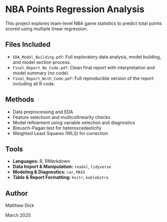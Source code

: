 # NBA Points Regression Analysis
This project explores team-level NBA game statistics to predict total points scored using multiple linear regression.

## Files Included
- `EDA_Model_Building.pdf`: Full exploratory data analysis, model building, and model section process.
- `Final_Report_No_Code.pdf`: Clean final report with interpretation and model summary (no code).
- `Final_Report_With_Code.pdf`: Full reproducible version of the report including all R code.

## Methods
- Data preprocessing and EDA
- Feature selectuon and mulitcollinearity checks
- Model refinement using variable selection and diagnostics
- Breusch-Pagan test for heteroscedasticity
- Weighted Least Squares (WLS) for correction

## Tools
- **Languages:** R, RMarkdown
- **Data Import & Manipulation:** `readxl`, `tidyverse`
- **Modeling & Diagnostics:** `car`, `MASS`
- **Table & Report Formatting:** `knitr`, `kableExtra`

## Author
Matthew Dick

March 2025

